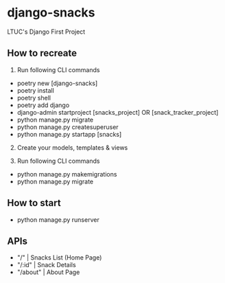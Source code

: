 # django-snacks

LTUC's Django First Project

## How to recreate

1. Run following CLI commands

- poetry new [django-snacks]
- poetry install
- poetry shell
- poetry add django
- django-admin startproject [snacks_project] OR [snack_tracker_project]
- python manage.py migrate
- python manage.py createsuperuser
- python manage.py startapp [snacks]

2. Create your models, templates & views

3. Run following CLI commands

- python manage.py makemigrations
- python manage.py migrate

## How to start

- python manage.py runserver

## APIs

- "/" | Snacks List (Home Page)
- "/:id" | Snack Details
- "/about" | About Page
